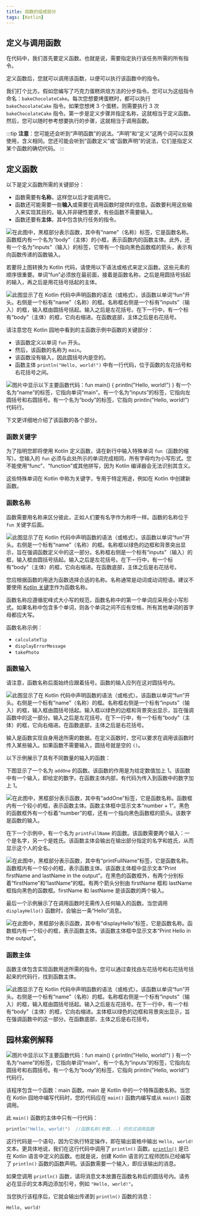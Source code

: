 ```yaml
---
title: 函数的组成部分
tags: [Kotlin]
---
```



## **定义与调用函数**

在代码中，我们首先要定义函数。也就是说，需要指定执行该任务所需的所有指令。

定义函数后，您就可以调用该函数，以便可以执行该函数中的指令。

我们打个比方。假如您编写了巧克力蛋糕烘焙方法的分步指令。您可以为这组指令命名：`bakeChocolateCake`。每次您想要烤蛋糕时，都可以执行 `bakeChocolateCake` 指令。如果您想烤 3 个蛋糕，则需要执行 3 次 `bakeChocolateCake` 指令。第一步是定义步骤并指定名称，这就相当于定义函数。然后，您可以随时参考想要执行的步骤，这就相当于调用函数。

:::tip
 **注意**：您可能还会听到“声明函数”的说法。“声明”和“定义”这两个词可以互换使用，含义相同。您还可能会听到“函数定义”或“函数声明”的说法，它们是指定义某个函数的确切代码。
:::

## **定义函数**

以下是定义函数所需的关键部分：

- 函数需要有**名称**，这样您以后才能调用它。
- 函数还可能需要一些**输入**或需要在调用函数时提供的信息。函数要利用这些输入来实现其目的。输入并非硬性要求，有些函数不需要输入。
- 函数还要有**主体**，其中包含执行任务的指令。

![在此图中，黑框部分表示函数，其中有“name”（名称）标签，它是函数名称。函数框内有一个名为“body”（主体）的小框，表示函数内的函数主体。此外，还有一个名为“inputs”（输入）的标签，它带有一个指向黑色函数框的箭头，表示有向函数传递的函数输入。](https://developer.android.com/static/codelabs/basic-android-kotlin-compose-first-program/img/cba1185914724301.png?hl=zh-cn)

若要将上图转换为 Kotlin 代码，请使用以下语法或格式来定义函数。这些元素的顺序很重要。单词“fun”必须放在最前面，接着是函数名称，之后是用圆括号括起的输入，再之后是用花括号括起的主体。

![此图显示了在 Kotlin 代码中声明函数的语法（或格式）。该函数以单词“fun”开头。右侧是一个标有“name”（名称）的框。名称框右侧是一个标有“inputs”（输入）的框，输入框由圆括号括起。输入之后是左花括号。在下一行中，有一个标有“body”（主体）的框，它向右缩进。在函数底部，主体之后是右花括号。](https://developer.android.com/static/codelabs/basic-android-kotlin-compose-first-program/img/73ca17267dd721fa.png?hl=zh-cn)

请注意您在 Kotlin 园地中看到的主函数示例中函数的关键部分：

- 该函数定义以单词 `fun` 开头。
- 然后，该函数的名称为 `main`。
- 该函数没有输入，因此圆括号内是空的。
- 函数主体 `println("Hello, world!")` 中有一行代码，位于函数的左花括号和右花括号之间。

![图片中显示以下主要函数代码：fun main() {     println("Hello, world!") } 有一个名为“name”的标签，它指向单词“main”。有一个名为“inputs”的标签，它指向左圆括号和右圆括号。有一个名为“body”的标签，它指向 println("Hello, world!") 代码行。](https://developer.android.com/static/codelabs/basic-android-kotlin-compose-first-program/img/b36efb0db468aebd.png?hl=zh-cn)

下文更详细地介绍了该函数的各个部分。

### **函数关键字**

为了指明您即将使用 Kotlin 定义函数，请在新行中输入特殊单词 `fun`（函数的缩写）。您输入的 `fun` 必须与此处所示的单词完成相同，所有字母均为小写形式。您不能使用“func”、“function”或其他拼写，因为 Kotlin 编译器会无法识别其含义。

这些特殊单词在 Kotlin 中称为关键字，专用于特定用途，例如在 Kotlin 中创建新函数。

### **函数名称**

函数需要用名称来区分彼此，正如人们要有名字作为称呼一样。函数的名称位于 `fun` 关键字后面。

![此图显示了在 Kotlin 代码中声明函数的语法（或格式）。该函数以单词“fun”开头。右侧是一个标有“name”（名称）的框。名称框以绿色的边框和背景突出显示，旨在强调函数定义中的这一部分。名称框右侧是一个标有“inputs”（输入）的框，输入框由圆括号括起。输入之后是左花括号。在下一行中，有一个标有“body”（主体）的框，它向右缩进。在函数底部，主体之后是右花括号。](https://developer.android.com/static/codelabs/basic-android-kotlin-compose-first-program/img/e3f1f10da1e9b6de.png?hl=zh-cn)

您应根据函数的用途为函数选择合适的名称。名称通常是动词或动词短语。建议不要使用 [Kotlin 关键字](https://kotlinlang.org/docs/keyword-reference.html)作为函数名称。

函数名称应遵循驼峰式大小写的规范，函数名称中的第一个单词应采用全小写形式。如果名称中包含多个单词，则各个单词之间不应有空格，所有其他单词的首字母都应大写。

函数名称示例：

- `calculateTip`
- `displayErrorMessage`
- `takePhoto`

### **函数输入**

请注意，函数名称后面始终应跟着括号。函数的输入应列在这对圆括号内。

![此图显示了在 Kotlin 代码中声明函数的语法（或格式）。该函数以单词“fun”开头。右侧是一个标有“name”（名称）的框。名称框右侧是一个标有“inputs”（输入）的框，输入框由圆括号括起。输入框以绿色的边框和背景突出显示，旨在强调函数中的这一部分。输入之后是左花括号。在下一行中，有一个标有“body”（主体）的框，它向右缩进。在函数底部，主体之后是右花括号。](https://developer.android.com/static/codelabs/basic-android-kotlin-compose-first-program/img/95b05d9facdea45e.png?hl=zh-cn)

输入是函数实现自身用途所需的数据。在定义函数时，您可以要求在调用该函数时传入某些输入。如果函数不需要输入，圆括号就是空的 `()`。

以下示例展示了具有不同数量的输入的函数：

下图显示了一个名为 `addOne` 的函数。该函数的作用是为给定数值加上 1。该函数中有一个输入，即给定的数字。在函数主体内部，有代码为传入到函数中的数字加上 1。

![在此图中，黑框部分表示函数，其中有“addOne”标签，它是函数名称。函数框内有一个较小的框，表示函数主体。函数主体框中显示文本“number + 1”。黑色的函数框外有一个标着“number”的框，还有一个指向黑色函数框的箭头。该数字是函数的输入。](https://developer.android.com/static/codelabs/basic-android-kotlin-compose-first-program/img/db0d1f4818833cdd.png?hl=zh-cn)

在下一个示例中，有一个名为 `printFullName` 的函数。该函数需要两个输入：一个是名字，另一个是姓氏。该函数主体会输出在输出部分指定的名字和姓氏，从而显示这个人的全名。

![在此图中，黑框部分表示函数，其中有“printFullName”标签，它是函数名称。函数框内有一个较小的框，表示函数主体。该函数主体框中显示文本“Print firstName and lastName in the output”。在黑色的函数框外，有两个分别标着“firstName”和“lastName”的框。有两个箭头分别由 firstName 框和 lastName 框指向黑色的函数框。firstName 和 lastName 是该函数的两个输入。](https://developer.android.com/static/codelabs/basic-android-kotlin-compose-first-program/img/63b02f353b2b162e.png?hl=zh-cn)

最后一个示例展示了在调用函数时无需传入任何输入的函数。当您调用 `displayHello()` 函数时，会输出一条“Hello”消息。

![在此图中，黑框部分表示函数，其中有“displayHello”标签，它是函数名称。函数框内有一个较小的框，表示函数主体。该函数主体框中显示文本“Print Hello in the output”。](https://developer.android.com/static/codelabs/basic-android-kotlin-compose-first-program/img/c87980767d5905f3.png?hl=zh-cn)

### **函数主体**

函数主体包含实现函数用途所需的指令。您可以通过查找由左花括号和右花括号括起来的代码行，找到函数主体。

![此图显示了在 Kotlin 代码中声明函数的语法（或格式）。该函数以单词“fun”开头。右侧是一个标有“name”（名称）的框。名称框右侧是一个标有“inputs”（输入）的框，输入框由圆括号括起。输入之后是左花括号。在下一行中，有一个标有“body”（主体）的框，它向右缩进。主体框以绿色的边框和背景突出显示，旨在强调函数中的这一部分。在函数底部，主体之后是右花括号。](https://developer.android.com/static/codelabs/basic-android-kotlin-compose-first-program/img/1caf0b0436e734e.png?hl=zh-cn)

## 园林案例解释

![图片中显示以下主要函数代码：fun main() {     println("Hello, world!") } 有一个名为“name”的标签，它指向单词“main”。有一个名为“inputs”的标签，它指向左圆括号和右圆括号。有一个名为“body”的标签，它指向 println("Hello, world!") 代码行。](https://developer.android.com/static/codelabs/basic-android-kotlin-compose-first-program/img/b36efb0db468aebd.png?hl=zh-cn)

该程序包含一个函数：main 函数。main 是 Kotlin 中的一个特殊函数名称。当您在 Kotlin 园地中编写代码时，您的代码应在 `main()` 函数内编写或从 `main()` 函数调用。

此 `main()` 函数的主体中只有一行代码：

```kotlin
println("Hello, world!")  //函数名称(参数...) 的形式调用函数
```

这行代码是一个语句，因为它执行特定操作，即在输出窗格中输出 `Hello, world!` 文本。更具体地说，我们在这行代码中调用了 `println()` 函数。[`println()`](https://kotlinlang.org/api/latest/jvm/stdlib/kotlin.io/println.html) 是已在 Kotlin 语言中定义的函数。也就是说，创建 Kotlin 语言的工程师团队已经编写了 `println()` 函数的函数声明。该函数需要一个输入，即应该输出的消息。

如果您调用 `println()` 函数，请将消息文本放置在函数名称后的圆括号内。请务必在显示的文本两边添加引号，例如 `"Hello, world!"`。

当您执行该程序后，它就会输出传递到 `println()` 函数的消息：

```
Hello, world!
```



